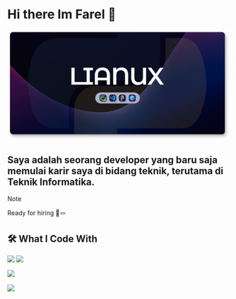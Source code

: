 # Hi there Im Farel 👋

![FarelAjahh](img/Banner%20For%20GitHub.png)
## Saya adalah seorang developer yang baru saja memulai karir saya di bidang teknik, terutama di Teknik Informatika.
> [!NOTE]
> Ready for hiring 🔧🪢

## 🛠️ What I Code With

<img src="https://cdn.jsdelivr.net/gh/devicons/devicon@latest/icons/canva/canva-original.svg"  height="60" />

<img src="https://cdn.jsdelivr.net/gh/devicons/devicon@latest/icons/python/python-original.svg" height="60" />

<img src="https://cdn.jsdelivr.net/gh/devicons/devicon@latest/icons/figma/figma-original.svg" height="60" 
/>

<img src="https://cdn.jsdelivr.net/gh/devicons/devicon@latest/icons/vscode/vscode-original.svg" height="60" />










